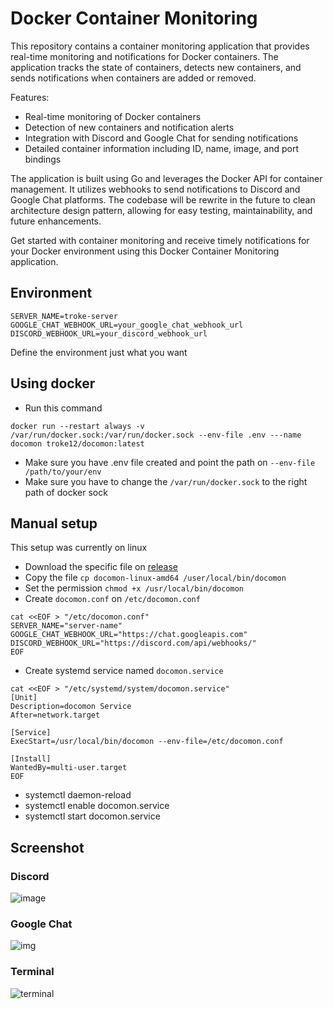 # Docker Container Monitoring

This repository contains a container monitoring application that provides real-time monitoring and notifications for Docker containers. The application tracks the state of containers, detects new containers, and sends notifications when containers are added or removed.

Features:
- Real-time monitoring of Docker containers
- Detection of new containers and notification alerts
- Integration with Discord and Google Chat for sending notifications
- Detailed container information including ID, name, image, and port bindings

The application is built using Go and leverages the Docker API for container management. It utilizes webhooks to send notifications to Discord and Google Chat platforms. The codebase will be rewrite in the future to clean architecture design pattern, allowing for easy testing, maintainability, and future enhancements.

Get started with container monitoring and receive timely notifications for your Docker environment using this Docker Container Monitoring application.

## Environment
```
SERVER_NAME=troke-server
GOOGLE_CHAT_WEBHOOK_URL=your_google_chat_webhook_url
DISCORD_WEBHOOK_URL=your_discord_webhook_url
```

Define the environment just what you want

## Using docker

- Run this command
```
docker run --restart always -v /var/run/docker.sock:/var/run/docker.sock --env-file .env ---name docomon troke12/docomon:latest
```
- Make sure you have .env file created and point the path on `--env-file /path/to/your/env`
- Make sure you have to change the `/var/run/docker.sock` to the right path of docker sock

## Manual setup

This setup was currently on linux

- Download the specific file on [release](https://github.com/troke12/docomon/releases/latest)
- Copy the file `cp docomon-linux-amd64 /user/local/bin/docomon`
- Set the permission `chmod +x /usr/local/bin/docomon`
- Create `docomon.conf` on `/etc/docomon.conf`
```
cat <<EOF > "/etc/docomon.conf"
SERVER_NAME="server-name"
GOOGLE_CHAT_WEBHOOK_URL="https://chat.googleapis.com"
DISCORD_WEBHOOK_URL="https://discord.com/api/webhooks/"
EOF
```
- Create systemd service named `docomon.service`
```
cat <<EOF > "/etc/systemd/system/docomon.service"
[Unit]
Description=docomon Service
After=network.target

[Service]
ExecStart=/usr/local/bin/docomon --env-file=/etc/docomon.conf

[Install]
WantedBy=multi-user.target
EOF
```
- systemctl daemon-reload
- systemctl enable docomon.service
- systemctl start docomon.service

## Screenshot

### Discord

![image](https://cdn.discordapp.com/attachments/1011830399032369212/1138115372193685575/image.png)

### Google Chat

![img](https://cdn.discordapp.com/attachments/1011830399032369212/1138115512757403668/image.png)

### Terminal

![terminal](https://cdn.discordapp.com/attachments/1011830399032369212/1138116185582485504/image.png)